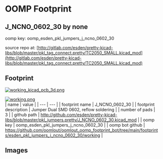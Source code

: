 # OOMP Footprint  
## J_NCNO_0602_30  by none  
  
oomp key: oomp_esden_pkl_jumpers_j_ncno_0602_30  
  
source repo at: [http://gitlab.com/esden/pretty-kicad-libs/blob/master/pkl_tag_connect.pretty/TC2050_SMALL.kicad_mod](http://gitlab.com/esden/pretty-kicad-libs/blob/master/pkl_tag_connect.pretty/TC2050_SMALL.kicad_mod)  
## Footprint  
  
[![working_kicad_pcb_3d.png](working_kicad_pcb_3d_600.png)](working_kicad_pcb_3d.png)  
  
[![working.png](working_600.png)](working.png)  
| name | value | 
| --- | --- | 
| footprint name | J_NCNO_0602_30 | 
| footprint description | Jumper Dual SMD 0602, reflow soldering | 
| number of pads | 3 | 
| github path | http://github.com/esden/pretty-kicad-libs/blob/master/pkl_jumpers.pretty/J_NCNO_0602_30.kicad_mod | 
| oomp key | oomp_esden_pkl_jumpers_j_ncno_0602_30 | 
| oomp bot github | https://github.com/oomlout/oomlout_oomp_footprint_bot/tree/main/footprints/esden_pkl_jumpers_j_ncno_0602_30/working | 
## Images  
